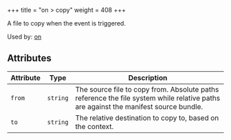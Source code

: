 +++
title = "on > copy"
weight = 408
+++

A file to copy when the event is triggered.

Used by: [on](../on#blocks)


## Attributes

| Attribute | Type | Description |
|-----------|------|-------------|
| `from` | `string` | The source file to copy from. Absolute paths reference the file system while relative paths are against the manifest source bundle. |
| `to` | `string` | The relative destination to copy to, based on the context. |
